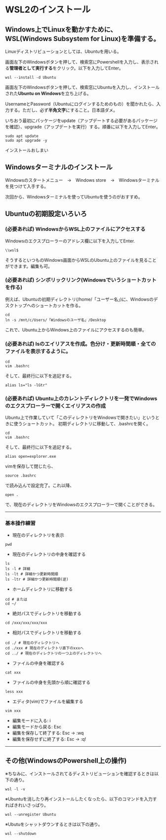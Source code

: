 # WSL2のインストール
## Windows上でLinuxを動かすために、WSL(Windows Subsystem for Linux)を準備する。

Linuxディストリビューションとしては、Ubuntuを用いる。

画面左下のWindowsボタンを押して、検索窓にPowershellを入力し、表示される**管理者として実行する**をクリック。以下を入力してEnter。
```
wsl --install -d Ubuntu
```
画面左下のWindowsボタンを押して、検索窓にUbuntuを入力し、インストールされた**Ubuntu on Windows**を立ち上げる。

UsernameとPassword（Ubuntuにログインするためのもの）を聞かれたら、入力する。ただし、必ず**半角文字**にすること。日本語ダメ。

いちおう最初にパッケージをupdate（アップデートする必要があるパッケージを確認）、upgrade（アップデートを実行）する。順番に以下を入力してEnter。
```
sudo apt update
sudo apt upgrade -y
```
インストールおしまい

## Windowsターミナルのインストール
Windowsのスタートメニュー　→　Windows store　→　Windowsターミナルを見つけて入手する。

次回から、Windowsターミナルを使ってUbuntuを使うのがおすすめ。

## Ubuntuの初期設定いろいろ
### (必要あれば) WindowsからWSL上のファイルにアクセスする
Windowsのエクスプローラーのアドレス欄に以下を入力してEnter.
```
\\wsl$
```
そうするといつものWindows画面からWSLのUbuntu上のファイルを見ることができます。編集も可。

### (必要あれば) シンボリックリンク(Windowsでいうショートカットを作る)
例えば、Ubuntuの初期ディレクトリ(/home/「ユーザー名」)に、Windowsのデスクトップへのショートカットを作る。
```
cd
ln -s /mnt/c/Users/「Windowsのユーザ名」/Desktop
```
これで、Ubuntu上からWindows上のファイルにアクセスするのも簡単。

### (必要あれば) lsのエイリアスを作成。色分け・更新時間順・全てのファイルを表示するように。
```
cd
vim .bashrc
```
そして、最終行に以下を追記する。
```
alias ls="ls -lGtr"
```


### (必要あれば) Ubuntu上のカレントディレクトリを一発でWindowsのエクスプローラーで開くエイリアスの作成
Ubuntu上で作業していて「このディレクトリをWindowsで開きたい」というときに使うショートカット。
初期ディレクトリに移動して、.bashrcを開く。
```
cd
vim .bashrc
```
そして、最終行に以下を追記する。
```
alias open=explorer.exe
```
vimを保存して閉じたら、
```
source .bashrc
```
で読み込んで設定完了。これ以降、
```
open .
```
で、現在のディレクトリをWindowsのエクスプローラーで開くことができる。

---
### 基本操作練習
- 現在のディレクトリを表示
```
pwd
```

- 現在のディレクトリの中身を確認する
```
ls
ls -l # 詳細
ls -lt # 詳細かつ更新時間順
ls -ltr # 詳細かつ更新時間順(逆)
```

- ホームディレクトリに移動する
```
cd # または
cd ~/
```

- 絶対パスでディレクトリを移動する
```
cd /xxx/xxx/xxx/xxx
```

- 相対パスでディレクトリを移動する
```
cd ./ # 現在のディレクトリへ
cd ./xxx # 現在のディレクトリ直下のxxxへ
cd ../ # 現在のディレクトリの一つ上のディレクトリへ
```
- ファイルの中身を確認する
```
cat xxx
```

- ファイルの中身を先頭から順に確認する
```
less xxx
```

- エディタ(vim)でファイルを編集する
```
vim xxx
```
 - 編集モードに入る: i
 - 編集モードから戻る: Esc
 - 編集を保存して終了する: Esc -> :wq
 - 編集を保存せずに終了する: Esc -> :q!

---




## その他(WindowsのPowershell上の操作)
※ちなみに、インストールされてるディストリビューションを確認するときは以下の通り。
```
wsl -l -v
```

※Ubuntuを消したり再インストールしたくなったら、以下のコマンドを入力すればきれいさっぱり。
```
wsl --unregister Ubuntu
```

※Ubutuをシャットダウンするときは以下の通り。
```
wsl --shutdown
```

